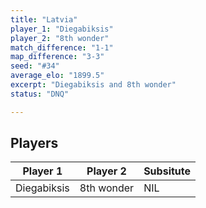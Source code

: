 ```yaml
---
title: "Latvia"
player_1: "Diegabiksis"
player_2: "8th wonder"
match_difference: "1-1"
map_difference: "3-3"
seed: "#34"
average_elo: "1899.5"
excerpt: "Diegabiksis and 8th wonder"
status: "DNQ"

---
```

## Players

| Player 1 | Player 2 | Subsitute |
| -- | -- | -- |
| Diegabiksis | 8th wonder | NIL |
